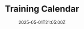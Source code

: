 ---
title: Training Calendar
linkTitle: Training Calendar
date: '2025-05-01T21:05:00Z'
weight: 1
description: No content
draft: false
ref: training-calendar
---
